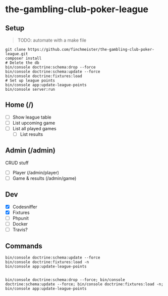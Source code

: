# the-gambling-club-poker-league

## Setup
> TODO: automate with a make file

```
git clone https://github.com/finchmeister/the-gambling-club-poker-league.git
composer install
# Delete the db 
bin/console doctrine:schema:drop --force
bin/console doctrine:schema:update --force
bin/console doctrine:fixtures:load
# Set up league points
bin/console app:update-league-points
bin/console server:run 
```

## Home (/)
- [ ] Show league table
- [ ] List upcoming game
- [ ] List all played games
    - [ ] List results

## Admin (/admin)
CRUD stuff
- [ ] Player (/admin/player)
- [ ] Game & results (/admin/game)

## Dev
- [x] Codesniffer
- [x] Fixtures
- [ ] Phpunit
- [ ] Docker
- [ ] Travis?

## Commands

```
bin/console doctrine:schema:update --force
bin/console doctrine:fixtures:load -n
bin/console app:update-league-points


bin/console doctrine:schema:drop --force; bin/console doctrine:schema:update --force; bin/console doctrine:fixtures:load -n; bin/console app:update-league-points
```
